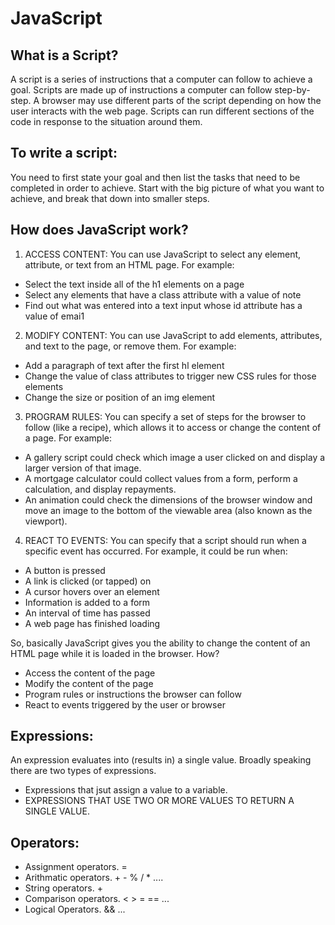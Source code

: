# JavaScript 

## What is a Script?
 A script is a series of instructions that a computer can follow to achieve a goal. Scripts are made up of instructions a computer can follow step-by-step. A browser may use different parts of the script depending on how the user interacts with the web page. Scripts can run different sections of the code in response to the situation around them.

## To write a script:
 You need to first state your goal and then list the tasks that need to be completed in order to achieve. Start with the big picture of what you want to achieve, and break that down into smaller steps. 


## How does JavaScript work?
1. ACCESS CONTENT:
  You can use JavaScript to select any element, attribute, or text from an HTML page. For example:
 * Select the text inside all of the h1 elements on a page
 * Select any elements that have a class attribute with a value of note
 * Find out what was entered into a text input whose id attribute has a value of emai1 

2. MODIFY CONTENT:
 You can use JavaScript to add elements, attributes, and text to the page, or remove them. For example:
 * Add a paragraph of text after the first hl element
 * Change the value of class attributes to trigger new CSS rules for those elements
 * Change the size or position of an img element

3. PROGRAM RULES:
 You can specify a set of steps for the browser to follow (like a recipe), which allows it to access or change the content of a page. For example:
 * A gallery script could check which image a user clicked on and display a larger version of that image.
 * A mortgage calculator could collect values from a form, perform a calculation, and display repayments.
 * An animation could check the dimensions of the browser window and move an image to the bottom of the viewable area (also known as the viewport). 

4. REACT TO EVENTS:
 You can specify that a script should run when a specific event has occurred. For example, it could be run when:
 * A button is pressed
 * A link is clicked (or tapped) on
 * A cursor hovers over an element
 * Information is added to a form
 * An interval of time has passed
 * A web page has finished loading

So, basically JavaScript gives you the ability to change the content of an HTML page while it is loaded in the browser. How?
 - Access the content of the page
 - Modify the content of the page
 - Program rules or instructions the browser can follow
 - React to events triggered by the user or browser

## Expressions:
An expression evaluates into (results in) a single value. Broadly speaking there are two types of expressions.
 * Expressions that jsut assign a value to a variable.
 * EXPRESSIONS THAT USE TWO OR MORE VALUES TO RETURN A SINGLE VALUE.

## Operators:
  * Assignment operators. =
  * Arithmatic operators. + - % / * ....
  * String operators. + 
  * Comparison operators. < > = == ...
  * Logical Operators. && ...